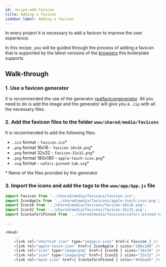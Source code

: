 ```yaml
---
id: recipe-add-favicon
title: Adding a favicon
sidebar_label: Adding a favicon
---
```


In every project it is necessary to add a favicon to improve the user experience.

In this recipe, you will be guided through the process of adding a favicon that is supported by the latest versions of the [browsers](https://browserl.ist/?q=last%202%20Chrome%20versions%2C%20last%202%20Firefox%20versions%2C%20last%202%20Safari%20versions%2C%20last%202%20Edge%20versions%2C%20last%202%20ChromeAndroid%20versions%2C%20last%202%20iOS%20versions) this boilerplate supports.

## Walk-through

### 1. Use a favicon generator

It is recommended the use of the generator [realfavicongenerator](https://realfavicongenerator.net/).
All you need to do is add the image and the generator will give you a `.zip` with all the necessary files.

### 2. Add the favicon files to the folder `www/shared/media/favicons`

It is recommended to add the following files:
- `.ico` format - `favicon.ico`*
- `.png` format 16x16 - `favicon-16x16.png`*
- `.png` format 32x32 - `favicon-32x32.png`*
- `.png` format 180x180 - `apple-touch-icon.png`*
- `.svg` format - `safari-pinned-tab.svg`*

\* Name of the files provided by the generator

### 3. Import the icons and add the tags to the `www/app/App.js` file

```js
import Favicon from '../shared/media/favicons/favicon.ico';
import IconApple from '../shared/media/favicons/apple-touch-icon.png';
import Icon16 from '../shared/media/favicons/favicon-16x16.png';
import Icon32 from '../shared/media/favicons/favicon-32x32.png';
import IconSafariPinned from '../shared/media/favicons/safari-pinned-tab.svg';

...

<Head>
    ...
    <link rel="shortcut icon" type="image/x-icon" href={ Favicon } />
    <link rel="apple-touch-icon" href={ IconApple } sizes="180x180" />
    <link rel="icon" type="image/png" href={ Icon16 } sizes="16x16" />
    <link rel="icon" type="image/png" href={ Icon32 } sizes="32x32" />
    <link rel="mask-icon" href={ IconSafariPinned } color="#5bbad5" />
```
